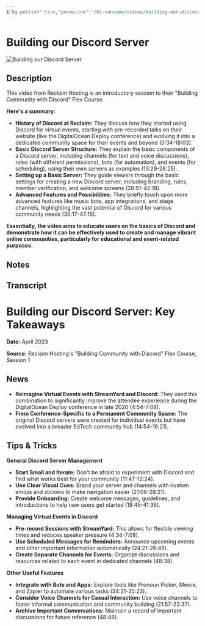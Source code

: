 ```yaml
---
{"dg-publish":true,"permalink":"/01-consume/videos/building-our-discord-server/","title":"Building our Discord Server","tags":["discord"]}
---
```


# Building our Discord Server

![Building our Discord Server](https://www.youtube.com/watch?v=1n0F0C9bQRA)

## Description

This video from Reclaim Hosting is an introductory session to their "Building Community with Discord" Flex Course.

**Here's a summary:**

- **History of Discord at Reclaim:** They discuss how they started using Discord for virtual events, starting with pre-recorded talks on their website (like the DigitalOcean Deploy conference) and evolving it into a dedicated community space for their events and beyond (0:34-18:03).
- **Basic Discord Server Structure:** They explain the basic components of a Discord server, including channels (for text and voice discussions), roles (with different permissions), bots (for automation), and events (for scheduling), using their own servers as examples (13:29-28:25).
- **Setting up a Basic Server:** They guide viewers through the basic settings for creating a new Discord server, including branding, rules, member verification, and welcome screens (28:51-42:18).
- **Advanced Features and Possibilities:** They briefly touch upon more advanced features like music bots, app integrations, and stage channels, highlighting the vast potential of Discord for various community needs (35:17-47:15).

**Essentially, the video aims to educate users on the basics of Discord and demonstrate how it can be effectively used to create and manage vibrant online communities, particularly for educational and event-related purposes.**

## Notes

## Transcript

# Building our Discord Server: Key Takeaways

**Date:** April 2023

**Source:** Reclaim Hosting's "Building Community with Discord" Flex Course, Session 1

## News

* **Reimagine Virtual Events with StreamYard and Discord:**  They used this combination to significantly improve the attendee experience during the DigitalOcean Deploy conference in late 2020 (4:54-7:08).
* **From Conference-Specific to a Permanent Community Space:**  The original Discord servers were created for individual events but have evolved into a broader EdTech community hub (14:54-16:21).

## Tips & Tricks

**General Discord Server Management**

* **Start Small and Iterate:**  Don't be afraid to experiment with Discord and find what works best for your community (11:47-12:24).
* **Use Clear Visual Cues:**  Brand your server and channels with custom emojis and stickers to make navigation easier (21:08-28:21).
* **Provide Onboarding:**  Create welcome messages, guidelines, and introductions to help new users get started (19:45-41:36).

**Managing Virtual Events in Discord**

* **Pre-record Sessions with StreamYard:**  This allows for flexible viewing times and reduces speaker pressure (4:34-7:08).
* **Use Scheduled Messages for Reminders:**  Announce upcoming events and other important information automatically (24:21-26:45).
* **Create Separate Channels for Events:**  Organize discussions and resources related to each event in dedicated channels (48:38).

**Other Useful Features**

* **Integrate with Bots and Apps:**  Explore tools like Pronoun Picker, Meixie, and Zapier to automate various tasks (34:21-35:23).
* **Consider Voice Channels for Casual Interaction:**  Use voice channels to foster informal communication and community building (21:57-22:37).
* **Archive Important Conversations:**  Maintain a record of important discussions for future reference (48:48).
```
